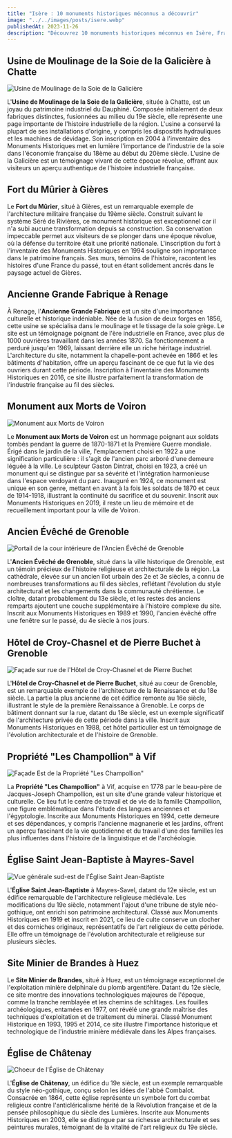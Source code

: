```yaml
---
title: "Isère : 10 monuments historiques méconnus a découvrir"
image: "../../images/posts/isere.webp"
publishedAt: 2023-11-26
description: "Découvrez 10 monuments historiques méconnus en Isère, France, dans des localités telles que Chatte, Gières, Renage, Voiron, Grenoble, Vif, Mayres-Savel, Huez, et Châtenay, révélant la richesse du patrimoine architectural et historique de cette région"
---
```


## Usine de Moulinage de la Soie de la Galicière à Chatte

![Usine de Moulinage de la Soie de la Galicière](https://s3.eu-west-3.amazonaws.com/pop-phototeque/memoire/AP12R069007/12r069007.jpg)

L'**Usine de Moulinage de la Soie de la Galicière**, située à Chatte, est un joyau du patrimoine industriel du Dauphiné. Composée initialement de deux fabriques distinctes, fusionnées au milieu du 19e siècle, elle représente une page importante de l'histoire industrielle de la région. L'usine a conservé la plupart de ses installations d'origine, y compris les dispositifs hydrauliques et les machines de dévidage. Son inscription en 2004 à l'inventaire des Monuments Historiques met en lumière l'importance de l'industrie de la soie dans l'économie française du 18ème au début du 20ème siècle. L'usine de la Galicière est un témoignage vivant de cette époque révolue, offrant aux visiteurs un aperçu authentique de l'histoire industrielle française.

## Fort du Mûrier à Gières

Le **Fort du Mûrier**, situé à Gières, est un remarquable exemple de l'architecture militaire française du 19ème siècle. Construit suivant le système Séré de Rivières, ce monument historique est exceptionnel car il n'a subi aucune transformation depuis sa construction. Sa conservation impeccable permet aux visiteurs de se plonger dans une époque révolue, où la défense du territoire était une priorité nationale. L'inscription du fort à l'inventaire des Monuments Historiques en 1994 souligne son importance dans le patrimoine français. Ses murs, témoins de l'histoire, racontent les histoires d'une France du passé, tout en étant solidement ancrés dans le paysage actuel de Gières.

## Ancienne Grande Fabrique à Renage

À Renage, l'**Ancienne Grande Fabrique** est un site d'une importance culturelle et historique indéniable. Née de la fusion de deux forges en 1856, cette usine se spécialisa dans le moulinage et le tissage de la soie grège. Le site est un témoignage poignant de l'ère industrielle en France, avec plus de 1000 ouvrières travaillant dans les années 1870. Sa fonctionnement a perduré jusqu'en 1969, laissant derrière elle un riche héritage industriel. L'architecture du site, notamment la chapelle-pont achevée en 1866 et les bâtiments d'habitation, offre un aperçu fascinant de ce que fut la vie des ouvriers durant cette période. Inscription à l'inventaire des Monuments Historiques en 2016, ce site illustre parfaitement la transformation de l'industrie française au fil des siècles.

## Monument aux Morts de Voiron

![Monument aux Morts de Voiron](https://s3.eu-west-3.amazonaws.com/pop-phototeque/memoire/AP12R000272/12R000272.jpg)

Le **Monument aux Morts de Voiron** est un hommage poignant aux soldats tombés pendant la guerre de 1870-1871 et la Première Guerre mondiale. Érigé dans le jardin de la ville, l'emplacement choisi en 1922 a une signification particulière : il s'agit de l'ancien parc arboré d'une demeure léguée à la ville. Le sculpteur Gaston Dintrat, choisi en 1923, a créé un monument qui se distingue par sa sévérité et l'intégration harmonieuse dans l'espace verdoyant du parc. Inauguré en 1924, ce monument est unique en son genre, mettant en avant à la fois les soldats de 1870 et ceux de 1914-1918, illustrant la continuité du sacrifice et du souvenir. Inscrit aux Monuments Historiques en 2019, il reste un lieu de mémoire et de recueillement important pour la ville de Voiron.

## Ancien Évêché de Grenoble

![Portail de la cour intérieure de l'Ancien Évêché de Grenoble](https://s3.eu-west-3.amazonaws.com/pop-phototeque/memoire/APMH00327949/sap91_mh00327949_p.jpg)

L'**Ancien Évêché de Grenoble**, situé dans la ville historique de Grenoble, est un témoin précieux de l'histoire religieuse et architecturale de la région. La cathédrale, élevée sur un ancien îlot urbain des 2e et 3e siècles, a connu de nombreuses transformations au fil des siècles, reflétant l'évolution du style architectural et les changements dans la communauté chrétienne. Le cloître, datant probablement du 13e siècle, et les restes des anciens remparts ajoutent une couche supplémentaire à l'histoire complexe du site. Inscrit aux Monuments Historiques en 1989 et 1990, l'ancien évêché offre une fenêtre sur le passé, du 4e siècle à nos jours.

## Hôtel de Croy-Chasnel et de Pierre Buchet à Grenoble

![Façade sur rue de l'Hôtel de Croy-Chasnel et de Pierre Buchet](https://s3.eu-west-3.amazonaws.com/pop-phototeque/memoire/MHR82_19883800064/mhr82_19883800064za_p.jpg)

L'**Hôtel de Croy-Chasnel et de Pierre Buchet**, situé au cœur de Grenoble, est un remarquable exemple de l'architecture de la Renaissance et du 18e siècle. La partie la plus ancienne de cet édifice remonte au 16e siècle, illustrant le style de la première Renaissance à Grenoble. Le corps de bâtiment donnant sur la rue, datant du 18e siècle, est un exemple significatif de l'architecture privée de cette période dans la ville. Inscrit aux Monuments Historiques en 1988, cet hôtel particulier est un témoignage de l'évolution architecturale et de l'histoire de Grenoble.

## Propriété "Les Champollion" à Vif

![Façade Est de la Propriété "Les Champollion"](https://s3.eu-west-3.amazonaws.com/pop-phototeque/memoire/MHR82_19943800046/mhr82_19943800046za_p.jpg)

La **Propriété "Les Champollion"** à Vif, acquise en 1778 par le beau-père de Jacques-Joseph Champollion, est un site d'une grande valeur historique et culturelle. Ce lieu fut le centre de travail et de vie de la famille Champollion, une figure emblématique dans l'étude des langues anciennes et l'égyptologie. Inscrite aux Monuments Historiques en 1994, cette demeure et ses dépendances, y compris l'ancienne magnanerie et les jardins, offrent un aperçu fascinant de la vie quotidienne et du travail d'une des familles les plus influentes dans l'histoire de la linguistique et de l'archéologie.

## Église Saint Jean-Baptiste à Mayres-Savel

![Vue générale sud-est de l'Église Saint Jean-Baptiste](https://s3.eu-west-3.amazonaws.com/pop-phototeque/memoire/MHR82_20213800009/mhr82_20213800009.jpg)

L'**Église Saint Jean-Baptiste** à Mayres-Savel, datant du 12e siècle, est un édifice remarquable de l'architecture religieuse médiévale. Les modifications du 19e siècle, notamment l'ajout d'une tribune de style néo-gothique, ont enrichi son patrimoine architectural. Classé aux Monuments Historiques en 1919 et inscrit en 2021, ce lieu de culte conserve un clocher et des corniches originaux, représentatifs de l'art religieux de cette période. Elle offre un témoignage de l'évolution architecturale et religieuse sur plusieurs siècles.

## Site Minier de Brandes à Huez

Le **Site Minier de Brandes**, situé à Huez, est un témoignage exceptionnel de l'exploitation minière delphinale du plomb argentifère. Datant du 12e siècle, ce site montre des innovations technologiques majeures de l'époque, comme la tranche remblayée et les chemins de schlitages. Les fouilles archéologiques, entamées en 1977, ont révélé une grande maîtrise des techniques d'exploitation et de traitement du minerai. Classé Monument Historique en 1993, 1995 et 2014, ce site illustre l'importance historique et technologique de l'industrie minière médiévale dans les Alpes françaises.

## Église de Châtenay

![Choeur de l'Église de Châtenay](https://s3.eu-west-3.amazonaws.com/pop-phototeque/memoire/AP12R069008/12r069008.jpg)

L'**Église de Châtenay**, un édifice du 19e siècle, est un exemple remarquable du style néo-gothique, conçu selon les idées de l'abbé Combalot. Consacrée en 1864, cette église représente un symbole fort du combat religieux contre l'anticléricalisme hérité de la Révolution française et de la pensée philosophique du siècle des Lumières. Inscrite aux Monuments Historiques en 2003, elle se distingue par sa richesse architecturale et ses peintures murales, témoignant de la vitalité de l'art religieux du 19e siècle.